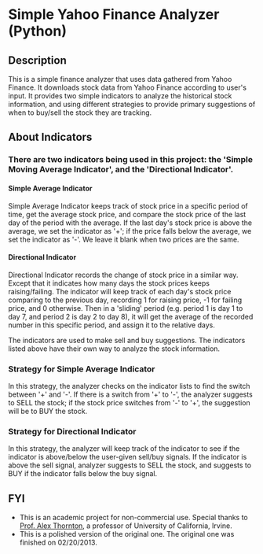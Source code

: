 # Simple Yahoo Finance Analyzer (Python)
## Description
This is a simple finance analyzer that uses data gathered from Yahoo Finance. It downloads stock data from Yahoo Finance according to user's input. It provides two simple indicators to analyze the historical stock information, and using different strategies to provide primary suggestions of when to buy/sell the stock they are tracking.



## About Indicators
### There are two indicators being used in this project: the 'Simple Moving Average Indicator', and the 'Directional Indicator'. 
#### Simple Average Indicator 
Simple Average Indicator keeps track of stock price in a specific period of time, get the average stock price, and compare the stock price of the last day of the period with the average. If the last day's stock price is above the average, we set the indicator as '+'; if the price falls below the average, we set the indicator as '-'. We leave it blank when two prices are the same.


#### Directional Indicator
Directional Indicator records the change of stock price in a similar way. Except that it indicates how many days the stock prices keeps raising/failing. The indicator will keep track of each day's stock price comparing to the previous day, recording 1 for raising price, -1 for failing price, and 0 otherwise. Then in a 'sliding' period (e.g. period 1 is day 1 to day 7, and period 2 is day 2 to day 8), it will get the average of the recorded number in this specific period, and assign it to the relative days.

The indicators are used to make sell and buy suggestions. The indicators listed above have their own way to analyze the stock information.



### Strategy for Simple Average Indicator
In this strategy, the analyzer checks on the indicator lists to find the switch between '+' and '-'. If there is a switch from '+' to '-', the analyzer suggests to SELL the stock; if the stock price switches from '-' to '+', the suggestion will be to BUY the stock.

### Strategy for Directional Indicator
In this strategy, the analyzer will keep track of the indicator to see if the indicator is above/below the user-given sell/buy signals. If the indicator is above the sell signal, analyzer suggests to SELL the stock, and suggests to BUY if the indicator falls below the buy signal.



## FYI
- This is an academic project for non-commercial use. Special thanks to [Prof. Alex Thornton](http://www.ics.uci.edu/~thornton/), a professor of University of California, Irvine.
- This is a polished version of the original one. The original one was finished on 02/20/2013.
